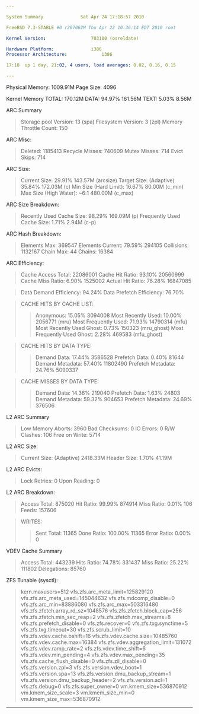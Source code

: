```yaml
---

System Summary				Sat Apr 24 17:18:57 2010

FreeBSD 7.3-STABLE #0 r207062M Thu Apr 22 10:36:14 EDT 2010 root

Kernel Version:					703100 (osreldate)

Hardware Platform:				i386
Processor Architecture:				i386

17:18  up 1 day, 21:02, 4 users, load averages: 0.02, 0.16, 0.15

---
```



Physical Memory:				1009.91M
Page Size:					4096

Kernel Memory
TOTAL:						170.12M
DATA:					94.97%	161.56M
TEXT:					5.03%	8.56M

ARC Summary
> Storage pool Version:			13 (spa)
> Filesystem Version:			3 (zpl)
> Memory Throttle Count:			150

ARC Misc:
> Deleted:				1185413
> Recycle Misses:				740609
> Mutex Misses:				714
> Evict Skips:				714

ARC Size:
> Current Size:			29.91%	143.57M (arcsize)
> Target Size: (Adaptive)		35.84%	172.03M (c)
> Min Size (Hard Limit):		16.67%	80.00M (c\_min)
> Max Size (High Water):		~6:1	480.00M (c\_max)

ARC Size Breakdown:
> Recently Used Cache Size:	98.29%	169.09M (p)
> Frequently Used Cache Size:	1.71%	2.94M (c-p)

ARC Hash Breakdown:
> Elements Max:				369547
> Elements Current:		79.59%	294105
> Collisions:				1132167
> Chain Max:				44
> Chains:					16384

ARC Efficiency:
> Cache Access Total:			22086001
> Cache Hit Ratio:		93.10%	20560999
> Cache Miss Ratio:		6.90%	1525002
> Actual Hit Ratio:		76.28%	16847085

> Data Demand Efficiency:		94.24%
> Data Prefetch Efficiency:	76.70%

> CACHE HITS BY CACHE LIST:
> > Anonymous:			15.05%	3094008
> > Most Recently Used:		10.00%	2056771 (mru)
> > Most Frequently Used:		71.93%	14790314 (mfu)
> > Most Recently Used Ghost:	0.73%	150323 (mru\_ghost)
> > Most Frequently Used Ghost:	2.28%	469583 (mfu\_ghost)


> CACHE HITS BY DATA TYPE:
> > Demand Data:			17.44%	3586528
> > Prefetch Data:		0.40%	81644
> > Demand Metadata:		57.40%	11802490
> > Prefetch Metadata:		24.76%	5090337


> CACHE MISSES BY DATA TYPE:
> > Demand Data:			14.36%	219040
> > Prefetch Data:		1.63%	24803
> > Demand Metadata:		59.32%	904653
> > Prefetch Metadata:		24.69%	376506

L2 ARC Summary

> Low Memory Aborts:			3960
> Bad Checksums:				0
> IO Errors:				0
> R/W Clashes:				106
> Free on Write:				5714

L2 ARC Size:
> Current Size: (Adaptive)		2418.33M
> Header Size:			1.70%	41.19M

L2 ARC Evicts:
> Lock Retries:				0
> Upon Reading:				0

L2 ARC Breakdown:
> Access Total:				875020
> Hit Ratio:			99.99%	874914
> Miss Ratio:			0.01%	106
> Feeds:					157606

> WRITES:
> > Sent Total:				11365
> > Done Ratio:			100.00%	11365
> > Error Ratio:			0.00%	0

VDEV Cache Summary

> Access Total:				443239
> Hits Ratio:			74.78%	331437
> Miss Ratio:			25.22%	111802
> Delegations:				85760

ZFS Tunable (sysctl):
> kern.maxusers=512
> vfs.zfs.arc\_meta\_limit=125829120
> vfs.zfs.arc\_meta\_used=145044632
> vfs.zfs.mdcomp\_disable=0
> vfs.zfs.arc\_min=83886080
> vfs.zfs.arc\_max=503316480
> vfs.zfs.zfetch.array\_rd\_sz=1048576
> vfs.zfs.zfetch.block\_cap=256
> vfs.zfs.zfetch.min\_sec\_reap=2
> vfs.zfs.zfetch.max\_streams=8
> vfs.zfs.prefetch\_disable=0
> vfs.zfs.recover=0
> vfs.zfs.txg.synctime=5
> vfs.zfs.txg.timeout=30
> vfs.zfs.scrub\_limit=10
> vfs.zfs.vdev.cache.bshift=16
> vfs.zfs.vdev.cache.size=10485760
> vfs.zfs.vdev.cache.max=16384
> vfs.zfs.vdev.aggregation\_limit=131072
> vfs.zfs.vdev.ramp\_rate=2
> vfs.zfs.vdev.time\_shift=6
> vfs.zfs.vdev.min\_pending=4
> vfs.zfs.vdev.max\_pending=35
> vfs.zfs.cache\_flush\_disable=0
> vfs.zfs.zil\_disable=0
> vfs.zfs.version.zpl=3
> vfs.zfs.version.vdev\_boot=1
> vfs.zfs.version.spa=13
> vfs.zfs.version.dmu\_backup\_stream=1
> vfs.zfs.version.dmu\_backup\_header=2
> vfs.zfs.version.acl=1
> vfs.zfs.debug=0
> vfs.zfs.super\_owner=0
> vm.kmem\_size=536870912
> vm.kmem\_size\_scale=3
> vm.kmem\_size\_min=0
> vm.kmem\_size\_max=536870912

---
```
